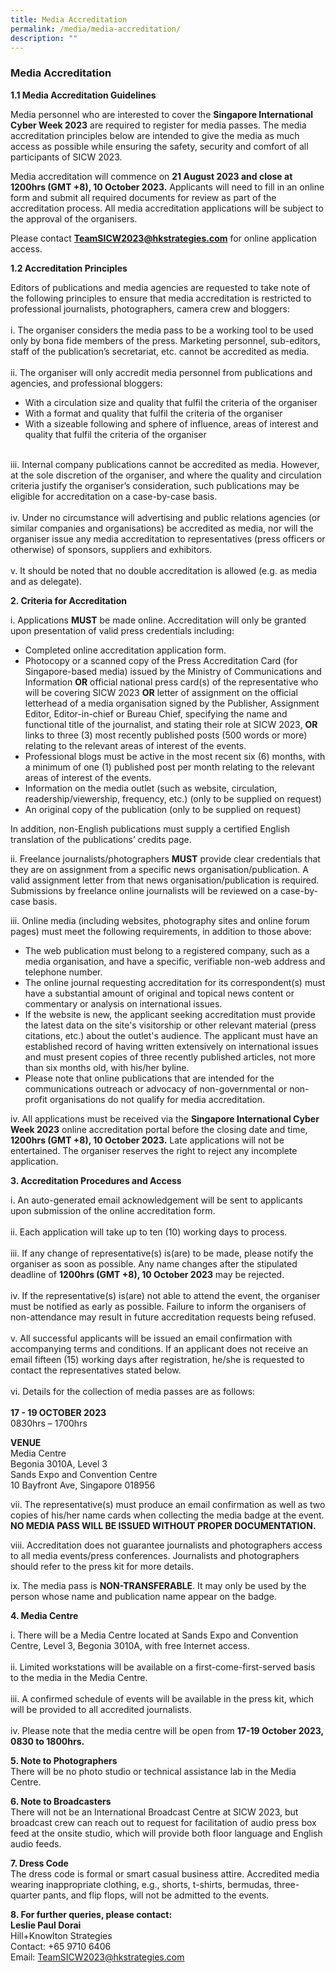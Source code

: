 ```yaml
---
title: Media Accreditation
permalink: /media/media-accreditation/
description: ""
---
```

### **Media Accreditation**

**1.1 Media Accreditation Guidelines**

Media personnel who are interested to cover the **Singapore International Cyber Week 2023** are required to register for media passes.  The media accreditation principles below are intended to give the media as much access as possible while ensuring the safety, security and comfort of all participants of SICW 2023.

Media accreditation will commence on **21 August 2023 and close at 1200hrs (GMT +8), 10 October 2023.** Applicants will need to fill in an online form and submit all required documents for review as part of the accreditation process. All media accreditation applications will be subject to the approval of the organisers.

Please contact [**TeamSICW2023@hkstrategies.com**](mailto:TeamSICW2023@hkstrategies.com)&nbsp;for online application access.

**1.2 Accreditation Principles**

Editors of publications and media agencies are requested to take note of the following principles to ensure that media accreditation is restricted to professional journalists, photographers, camera crew and bloggers:
<br><br>i.	The organiser considers the media pass to be a working tool to be used only by bona fide members of the press. Marketing personnel, sub-editors, staff of the publication’s secretariat, etc. cannot be accredited as media.
<br><br>ii.	The organiser will only accredit media personnel from publications and agencies, and professional bloggers:
* With a circulation size and quality that fulfil the criteria of the organiser
* With a format and quality that fulfil the criteria of the organiser
* With a sizeable following and sphere of influence, areas of interest and quality
that fulfil the criteria of the organiser

<br>iii.	Internal company publications cannot be accredited as media. However, at the sole discretion of the organiser, and where the quality and circulation criteria justify the organiser’s consideration, such publications may be eligible for accreditation on a case-by-case basis.
<br><br>iv. Under no circumstance will advertising and public relations agencies (or similar
companies and organisations) be accredited as media, nor will the organiser issue
any media accreditation to representatives (press officers or otherwise) of sponsors,
suppliers and exhibitors.
<br><br>v. It should be noted that no double accreditation is allowed (e.g. as media and as
delegate).

**2. Criteria for Accreditation**

i. Applications&nbsp;**MUST**&nbsp;be made online. Accreditation will only be granted upon
presentation of valid press credentials including:
* Completed online accreditation application form.
* Photocopy or a scanned copy of the Press Accreditation Card (for Singapore-based media) issued by the Ministry of Communications and Information **OR** official national press card(s) of the representative who will be covering SICW 2023 **OR** letter of assignment on the official letterhead of a media organisation signed by the Publisher, Assignment Editor, Editor-in-chief or Bureau Chief, specifying the name and functional title of the journalist, and stating their role at SICW 2023, **OR** links to three (3) most recently published posts (500 words or more) relating to the relevant areas of interest of the events.
* Professional blogs must be active in the most recent six (6) months, with a minimum of one (1) published post per month relating to the relevant areas of interest of the events.
* Information on the media outlet (such as website, circulation,
readership/viewership, frequency, etc.)&nbsp;(only to be supplied on request)
* An original copy of the publication&nbsp;(only to be supplied on request)

In addition, non-English publications must supply a certified English translation of the
publications’ credits page.

ii. Freelance journalists/photographers&nbsp;**MUST**&nbsp;provide clear credentials that they are on
assignment from a specific news organisation/publication. A valid assignment letter
from that news organisation/publication is required. Submissions by freelance online
journalists will be reviewed on a case-by-case basis.

iii. Online media (including websites, photography sites and online forum pages) must
meet the following requirements, in addition to those above:
* The web publication must belong to a registered company, such as a media
organisation, and have a specific, verifiable non-web address and telephone
number.
* The online journal requesting accreditation for its correspondent(s) must have
a substantial amount of original and topical news content or commentary or
analysis on international issues.
* If the website is new, the applicant seeking accreditation must provide the
latest data on the site's visitorship or other relevant material (press citations,
etc.) about the outlet's audience. The applicant must have an established
record of having written extensively on international issues and must present
copies of three recently published articles, not more than six months old, with
his/her byline.
* Please note that online publications that are intended for the communications
outreach or advocacy of non-governmental or non-profit organisations do not
qualify for media accreditation.

iv. All applications must be received via the **Singapore International Cyber Week 2023** online accreditation portal before the closing date and time, **1200hrs (GMT +8), 10 October 2023.** Late applications will not be entertained. The organiser reserves the right to reject any incomplete application.

**3. Accreditation Procedures and Access**

i. An auto-generated email acknowledgement will be sent to applicants upon
submission of the online accreditation form.
<br><br>ii. Each application will take up to ten (10) working days to process.
<br><br>iii.	If any change of representative(s) is(are) to be made, please notify the organiser as soon as possible. Any name changes after the stipulated deadline of **1200hrs (GMT +8), 10 October 2023** may be rejected.
<br><br>iv. If the representative(s) is(are) not able to attend the event, the organiser must be
notified as early as possible. Failure to inform the organisers of non-attendance may
result in future accreditation requests being refused.
<br><br>v. All successful applicants will be issued an email confirmation with accompanying
terms and conditions. If an applicant does not receive an email fifteen (15) working
days after registration, he/she is requested to contact the representatives stated
below.
<br><br>vi. Details for the collection of media passes are as follows:
<br>
<br>**17 - 19 OCTOBER 2023**
<br>0830hrs – 1700hrs

**VENUE**
<br>Media Centre
<br>Begonia 3010A, Level 3
<br>Sands Expo and Convention Centre
<br>10 Bayfront Ave, Singapore 018956

vii. The representative(s) must produce an email confirmation as well as two copies of his/her name cards when collecting the media badge at the event. **NO MEDIA PASS WILL BE ISSUED WITHOUT PROPER DOCUMENTATION.**

viii. Accreditation does not guarantee journalists and photographers access to all media
events/press conferences. Journalists and photographers should refer to the press kit
for more details.

ix. The media pass is&nbsp;**NON-TRANSFERABLE**. It may only be used by the person
whose name and publication name appear on the badge.

**4. Media Centre**

i. There will be a Media Centre located at Sands Expo and Convention Centre, Level 3, Begonia 3010A, with free Internet access.
<br><br>ii. Limited workstations will be available on a first-come-first-served basis to the media
in the Media Centre.
<br><br>iii. A confirmed schedule of events will be available in the press kit, which will be
provided to all accredited journalists.
<br><br>iv. Please note that the media centre will be open from **17-19 October 2023, 0830 to
1800hrs.**

**5. Note to Photographers**
<br>There will be no photo studio or technical assistance lab in the Media Centre.

**6. Note to Broadcasters**
<br>There will not be an International Broadcast Centre at SICW 2023, but broadcast crew can reach out to request for facilitation of audio press box feed at the onsite studio, which will provide both floor language and English audio feeds.

**7. Dress Code**
<br>The dress code is formal or smart casual business attire. Accredited media wearing inappropriate clothing, e.g., shorts, t-shirts, bermudas, three-quarter pants, and flip flops, will not be admitted to the events.

**8. For further queries, please contact:**
<br>**Leslie Paul Dorai**
<br>Hill+Knowlton Strategies
<br>Contact: +65 9710 6406
<br>Email: [TeamSICW2023@hkstrategies.com](mailto:TeamSICW2023@hkstrategies.com)